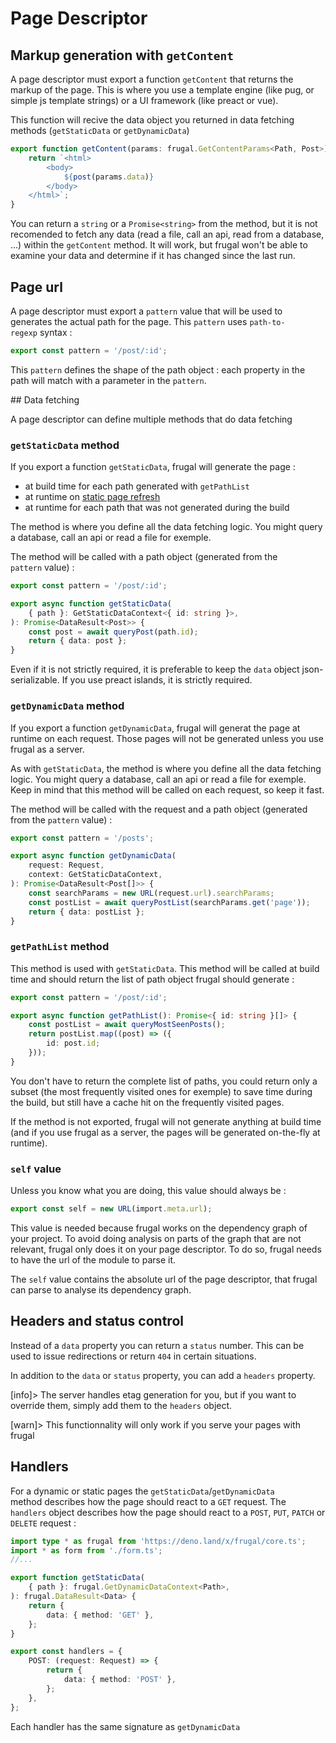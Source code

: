 # Page Descriptor

## Markup generation with `getContent`

A page descriptor must export a function `getContent` that returns the markup of the page. This is where you use a template engine (like pug, or simple js template strings) or a UI framework (like preact or vue).

This function will recive the data object you returned in data fetching methods (`getStaticData` or `getDynamicData`)

```ts
export function getContent(params: frugal.GetContentParams<Path, Post>) {
    return `<html>
        <body>
            ${post(params.data)}
        </body>
    </html>`;
}
```

You can return a `string` or a `Promise<string>` from the method, but it is not recomended to fetch any data (read a file, call an api, read from a database, ...) within the `getContent` method. It will work, but frugal won't be able to examine your data and determine if it has changed since the last run.

## Page url

A page descriptor must export a `pattern` value that will be used to generates the actual path for the page. This `pattern` uses `path-to-regexp` syntax :

```ts
export const pattern = '/post/:id';
```

This `pattern` defines the shape of the path object : each property in the path will match with a parameter in the `pattern`.

## Data fetching

A page descriptor can define multiple methods that do data fetching

### `getStaticData` method

If you export a function `getStaticData`, frugal will generate the page :

- at build time for each path generated with `getPathList`
- at runtime on [static page refresh](??)
- at runtime for each path that was not generated during the build

The method is where you define all the data fetching logic. You might query a database, call an api or read a file for exemple.

The method will be called with a path object (generated from the `pattern` value) :

```ts
export const pattern = '/post/:id';

export async function getStaticData(
    { path }: GetStaticDataContext<{ id: string }>,
): Promise<DataResult<Post>> {
    const post = await queryPost(path.id);
    return { data: post };
}
```

Even if it is not strictly required, it is preferable to keep the `data` object json-serializable. If you use preact islands, it is strictly required.

### `getDynamicData` method

If you export a function `getDynamicData`, frugal will generat the page at runtime on each request. Those pages will not be generated unless you use frugal as a server.

As with `getStaticData`, the method is where you define all the data fetching logic. You might query a database, call an api or read a file for exemple. Keep in mind that this method will be called on each request, so keep it fast.

The method will be called with the request and a path object (generated from the `pattern` value) :

```ts
export const pattern = '/posts';

export async function getDynamicData(
    request: Request,
    context: GetStaticDataContext,
): Promise<DataResult<Post[]>> {
    const searchParams = new URL(request.url).searchParams;
    const postList = await queryPostList(searchParams.get('page'));
    return { data: postList };
}
```

### `getPathList` method

This method is used with `getStaticData`. This method will be called at build time and should return the list of path object frugal should generate :

```ts
export const pattern = '/post/:id';

export async function getPathList(): Promise<{ id: string }[]> {
    const postList = await queryMostSeenPosts();
    return postList.map((post) => ({
        id: post.id;
    }));
}
```

You don't have to return the complete list of paths, you could return only a subset (the most frequently visited ones for exemple) to save time during the build, but still have a cache hit on the frequently visited pages.

If the method is not exported, frugal will not generate anything at build time (and if you use frugal as a server, the pages will be generated on-the-fly at runtime).

### `self` value

Unless you know what you are doing, this value should always be :

```ts
export const self = new URL(import.meta.url);
```

This value is needed because frugal works on the dependency graph of your project. To avoid doing analysis on parts of the graph that are not relevant, frugal only does it on your page descriptor. To do so, frugal needs to have the url of the module to parse it.

The `self` value contains the absolute url of the page descriptor, that frugal can parse to analyse its dependency graph.

## Headers and status control

Instead of a `data` property you can return a `status` number. This can be used to issue redirections or return `404` in certain situations.

In addition to the `data` or `status` property, you can add a `headers` property.

[info]> The server handles etag generation for you, but if you want to override them, simply add them to the `headers` object.

[warn]> This functionnality will only work if you serve your pages with frugal

## Handlers

For a dynamic or static pages the `getStaticData`/`getDynamicData` method describes how the page should react to a `GET` request. The `handlers` object describes how the page should react to a `POST`, `PUT`, `PATCH` or `DELETE` request :

```ts
import type * as frugal from 'https://deno.land/x/frugal/core.ts';
import * as form from './form.ts';
//...

export function getStaticData(
    { path }: frugal.GetDynamicDataContext<Path>,
): frugal.DataResult<Data> {
    return {
        data: { method: 'GET' },
    };
}

export const handlers = {
    POST: (request: Request) => {
        return {
            data: { method: 'POST' },
        };
    },
};
```

Each handler has the same signature as `getDynamicData`
